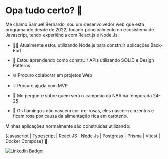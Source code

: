 
# Opa tudo certo? 👋

Me chamo Samuel Bernardo, sou um desenvolvedor web que está programando desde de 2022, focado principalmente no ecosistema de Javascript, tendo experiência com React.js e Node.Js.

- 🧑‍💻 Atualmente estou utilizando Node.js para construir aplicações Back-End

- 🧠 Estou aprendendo como construir APIs utilizando SOLID e Design Patterns

- 🌐 Procuro colaborar em projetos Web

- 💡 Procuro ajuda com MVP

- 💬 Me pergunte sobre quem será o campeão da NBA na temporada 24-25

- 🤠 Os flamingos não nascem cor-de-rosas, eles nascem cinzentos e ficam rosa por causa da alimentação rica em caroteno.

Minhas aplicações normalmente são construidas utilizando:

(Javascript | Typescript | React JS | Node Js | Postgress | Prisma | Vitest | Docker Compose) 🚀

[![Linkedin Badge](https://img.shields.io/badge/LinkedIn-0077B5?style=for-the-badge&logo=linkedin&logoColor=white)](https://www.linkedin.com/in/samuelbernardo/) 
